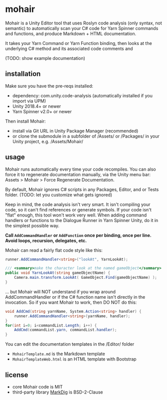 # mohair

Mohair is a Unity Editor tool that uses Roslyn code analysis (only syntax, not semantic) to automatically scan your C# code for Yarn Spinner commands and functions, and produce Markdown + HTML documentation. 

It takes your Yarn Command or Yarn Function binding, then looks at the underlying C# method and its associated code comments and 

(TODO: show example documentation)

## installation

Make sure you have the pre-reqs installed:
- dependency: com.unity.code-analysis (automatically installed if you import via UPM)
- Unity 2018.4+ or newer
- Yarn Spinner v2.0+ or newer

Then install Mohair:
- install via Git URL in Unity Package Manager (recommended)
- or clone the submodule in a subfolder of /Assets/ or /Packages/ in your Unity project, e.g. /Assets/Mohair/

## usage

Mohair runs automatically every time your code recompiles. You can also force it to regenerate documentation manually, via the Unity menu bar: Assets > Mohair > Force Regenerate Documentation.

By default, Mohair ignores C# scripts in any Packages, Editor, and or Tests folder. (TODO: let you customize what gets ignored)

Keep in mind, the code analysis isn't very smart. It isn't compiling your code, so it can't find references or generate symbols. If your code isn't "flat" enough, this tool won't work very well. When adding command handlers or functions to the Dialogue Runner in Yarn Spinner Unity, do it in the simplest possible way. 

**Call `AddCommandHandler` or `AddFunction` once per binding, once per line. Avoid loops, recursion, delegates, etc.**

Mohair can read a fairly flat code style like this:

```csharp
runner.AddCommandHandler<string>("lookAt", YarnLookAt); 

/// <summary>make the character look at the named gameObject</summary>
public void YarnLookAt(string gameObjectName) {
    Camera.main.transform.LookAt( GameObject.Find(gameObjectName) );
}
```

... but Mohair will NOT understand if you wrap around AddCommandHandler or if the C# function name isn't directly in the invocation. So if you want Mohair to work, then DO NOT do this:

```csharp
void AddCmd(string yarnName, System.Action<string> handler) {
    runner.AddCommandHandler<string>(yarnName, handler);
}
for(int i=0; i<commandList.Length; i++) {
    AddCmd(commandList.yarn, commandList.handler);
}
```

You can edit the documentation templates in the /Editor/ folder
- `MohairTemplate.md` is the Markdown template
- `MohairTemplateWeb.html` is an HTML template with Bootstrap

## license

- core Mohair code is MIT
- third-party library [MarkDig](https://github.com/xoofx/markdig) is BSD-2-Clause
